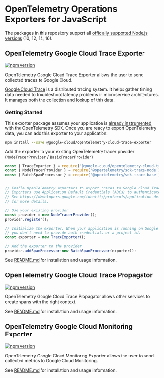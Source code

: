 # OpenTelemetry Operations Exporters for JavaScript

The packages in this repository support all [officially supported Node.js versions](https://nodejs.org/en/about/releases/) (10, 12, 14, 16).

## OpenTelemetry Google Cloud Trace Exporter

[![npm version](https://badge.fury.io/js/%40google-cloud%2Fopentelemetry-cloud-trace-exporter.svg)](https://badge.fury.io/js/%40google-cloud%2Fopentelemetry-cloud-trace-exporter)

OpenTelemetry Google Cloud Trace Exporter allows the user to send collected traces to Google Cloud.

[Google Cloud Trace](https://cloud.google.com/trace) is a distributed tracing system. It helps gather timing data needed to troubleshoot latency problems in microservice architectures. It manages both the collection and lookup of this data.

### Getting Started

This exporter package assumes your application is [already instrumented](https://opentelemetry.io/docs/instrumentation/js/getting-started/) with the OpenTelemetry SDK. Once you are ready to export OpenTelemetry data, you can add this exporter to your application:

```sh
npm install --save @google-cloud/opentelemetry-cloud-trace-exporter
```


Add the exporter to your existing OpenTelemetry tracer provider (`NodeTracerProvider` / `BasicTracerProvider`)

```js
const { TraceExporter } = require('@google-cloud/opentelemetry-cloud-trace-exporter');
const { NodeTracerProvider } = require('@opentelemetry/sdk-trace-node');
const { BatchSpanProcessor } = require('@opentelemetry/sdk-trace-base');


// Enable OpenTelemetry exporters to export traces to Google Cloud Trace.
// Exporters use Application Default Credentials (ADCs) to authenticate.
// See https://developers.google.com/identity/protocols/application-default-credentials
// for more details.

// Use your existing provider
const provider = new NodeTracerProvider();
provider.register();

// Initialize the exporter. When your application is running on Google Cloud,
// you don't need to provide auth credentials or a project id.
const exporter = new TraceExporter();

// Add the exporter to the provider
provider.addSpanProcessor(new BatchSpanProcessor(exporter));
```
See [README.md](packages/opentelemetry-cloud-trace-exporter/README.md) for installation and usage information.

 
## OpenTelemetry Google Cloud Trace Propagator

 [![npm version](https://badge.fury.io/js/%40google-cloud%2Fopentelemetry-cloud-trace-propagator.svg)](https://badge.fury.io/js/%40google-cloud%2Fopentelemetry-cloud-trace-propagator)

OpenTelemetry Google Cloud Trace Propagator allows other services to create spans with the right context.

See [README.md](packages/opentelemetry-cloud-trace-propagator/README.md) for installation and usage information.

## OpenTelemetry Google Cloud Monitoring Exporter

[![npm version](https://badge.fury.io/js/%40google-cloud%2Fopentelemetry-cloud-monitoring-exporter.svg)](https://badge.fury.io/js/%40google-cloud%2Fopentelemetry-cloud-monitoring-exporter)

OpenTelemetry Google Cloud Monitoring Exporter allows the user to send collected metrics to Google Cloud Monitoring.

See [README.md](packages/opentelemetry-cloud-monitoring-exporter/README.md) for installation and usage information.
